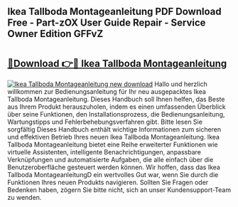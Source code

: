 ## Ikea Tallboda Montageanleitung PDF Download Free - Part-zOX User Guide Repair - Service Owner Edition GFFvZ

# <h2><a href="http://df88adq.blite.top/?on=Ikea+Tallboda+Montageanleitung">🔗Download 👉🔴 Ikea Tallboda Montageanleitung</a></h2>

[![Ikea Tallboda Montageanleitung new download](https://i.imgur.com/lujVjoI.png)](http://df88adq.blite.top/?on=Ikea+Tallboda+Montageanleitung)
Hallo und herzlich willkommen zur Bedienungsanleitung für Ihr neu ausgepacktes Ikea Tallboda Montageanleitung. Dieses Handbuch soll Ihnen helfen, das Beste aus Ihrem Produkt herauszuholen, indem es einen umfassenden Überblick über seine Funktionen, den Installationsprozess, die Bedienungsanleitung, Wartungstipps und Fehlerbehebungsverfahren gibt. Bitte lesen Sie sorgfältig Dieses Handbuch enthält wichtige Informationen zum sicheren und effektiven Betrieb Ihres neuen Ikea Tallboda Montageanleitung. Ikea Tallboda Montageanleitung bietet eine Reihe erweiterter Funktionen wie virtuelle Assistenten, intelligente Benachrichtigungen, anpassbare Verknüpfungen und automatisierte Aufgaben, die alle einfach über die Benutzeroberfläche gesteuert werden können. Wir hoffen, dass das Ikea Tallboda MontageanleitungD ein wertvolles Gut war, wenn Sie durch die Funktionen Ihres neuen Produkts navigieren. Sollten Sie Fragen oder Bedenken haben, zögern Sie bitte nicht, sich an unser Kundensupport-Team zu wenden.

